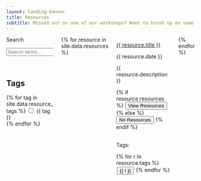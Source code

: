 ```yaml
---
layout: landing-banner
title: Resources
subtitle: Missed out on one of our workshops? Want to brush up on some new skills? Well, browse through all of our learning resources from previous events here!
---
```


<div class="hero-body background-shade">
<div class="container is-fluid">
    <div class="columns">
        <div class="column is-2">
            <div class="field is-horizontal is-left">
                <div class = "field-label is-normal">
                    <label class = "label" for="searchBox">Search</label>
                </div>
                <div class = "field-body">
                    <div class = "field">
                    <p class = "control is-pulled-left">
                        <input class="input" id="searchBox" type = "text" placeholder="Search terms...">
                    </p>
                    </div>
                </div>
            </div>
            <br>
            <h2 class='subtitle is-6'><b>Tags</b></h2>
            {% for tag in site.data.resource_tags %}
            <label class="checkbox">
                <input type="checkbox" class="resource-tag"> {{ tag }}
            </label>
            <br>
            {% endfor %}
        </div>
        <div class='column is-10'>
            <div class='columns is-multiline is-centered'>
                {% for resource in site.data.resources %}
                <div class='column is-4 search'>
                    <div class='card'>
                        <div class='card-content'>
                            <p class="title is-5">
                                <a href="{{ resource.resources }}" class="has-text-info" target="_blank">{{ resource.title }}</a>
                            </p>
                            <p class='subtitle is-6'>{{ resource.date }}</p>
                            <div class='content'>
                                <p>{{ resource.description }}</p>
                            </div>
                            <!--resources button-->
                            {% if resource.resources %}
                                <a href="{{ resource.resources }}" target="_blank">
                                <button class="button is-primary">
                                    <span>View Resources</span>
                                </button></a>
                            {% else %}
                            <button class="button is-disabled">
                                <span>No Resources</span>
                            </button>
                            {% endif %}
                            <!--end button-->
                            <br>
                            <br>
                            <p>Tags:</p>
                            <div class='c-footer'>
                                {% for r in resource.tags %}
                                    <button class="button is-small" style="margin: 1%; cursor: default">{{ r }}</button>
                                {% endfor %}
                                <!--{{ resource.tags }}-->
                            </div>
                        </div>
                    </div>
                </div>
                {% endfor %}
            </div>
        </div>
    </div>
</div>
</div>
<link rel="stylesheet" href="/assets/css/paginate.css">

<script>

let resources = document.getElementsByClassName('search')
let search_box = document.getElementById('searchBox');
search_box.setAttribute("onkeyup","filter_search()")

function filter_search(word) {
    word = search_box.value;
    if (word == "") {

        for (let resource of resources) {
            resource.style.display = "";
        }

    } else {

        word = word.toLowerCase();
        for (let resource of resources) {
            let str = resource.getElementsByClassName('title')[0].innerText;
            str = str.toLowerCase();
            let pos = str.search(word);
            if (pos == -1) {
                resource.style.display = "none";
            }
        }
    } 
}

function tags_are_checked(checkboxes, tags) {
    for (let checkbox of checkboxes) {
        if (checkbox.checked) {
            checkbox_text = checkbox.parentElement.innerText;
            checkbox_text = checkbox_text.substring(1,);
            if (tags.search(checkbox_text) != -1) {
                return true;
            } 
        }
    }
    return false;
}

function no_boxes_checked(checkboxes) {
    for (let checkbox of checkboxes) {
        if (checkbox.checked) {
            return false;
        }
    }
    return true;
}


let checkboxes = document.getElementsByClassName('resource-tag');
for (let checkbox of checkboxes) {
    checkbox.onclick = function() {

        // Reset checkboxes if all unticked
        if (no_boxes_checked(checkboxes)) {
            for (let resource of resources) {
                resource.style.display = "";
            }
        } else {

            // For each resource card check if tags belong to set of ticked checkboxes
            for (let resource of resources) {
                let tags = resource.getElementsByClassName('c-footer')[0].innerText;
                if (tags_are_checked(checkboxes,tags)) {
                    resource.style.display = "";
                } else {
                    resource.style.display = "none";
                }
            }
        }
    }
}
</script>
